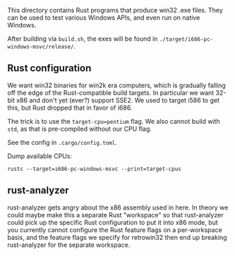 This directory contains Rust programs that produce win32 .exe files. They can be
used to test various Windows APIs, and even run on native Windows.

After building via `build.sh`, the exes will be found in
`./target/i686-pc-windows-msvc/release/`.

## Rust configuration

We want win32 binaries for win2k era computers, which is gradually falling off
the edge of the Rust-compatible build targets. In particular we want 32-bit x86
and don't yet (ever?) support SSE2. We used to target i586 to get this, but Rust
dropped that in favor of i686.

The trick is to use the `target-cpu=pentium` flag. We also cannot build with
`std`, as that is pre-compiled without our CPU flag.

See the config in `.cargo/config.toml`.

Dump available CPUs:

```
rustc --target=i686-pc-windows-msvc --print=target-cpus
```

## rust-analyzer

rust-analyzer gets angry about the x86 assembly used in here. In theory we could
maybe make this a separate Rust "workspace" so that rust-analyzer could pick up
the specific Rust configuration to put it into x86 mode, but you currently
cannot configure the Rust feature flags on a per-workspace basis, and the
feature flags we specify for retrowin32 then end up breaking rust-analyzer for
the separate workspace.
